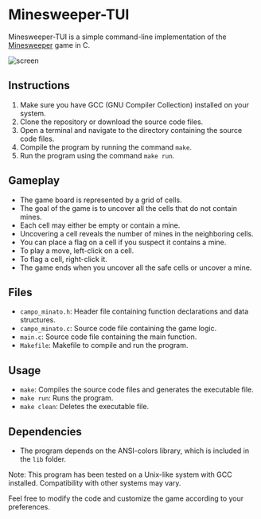 # Minesweeper-TUI

Minesweeper-TUI is a simple command-line implementation of the [Minesweeper](https://en.wikipedia.org/wiki/Minesweeper_(video_game)) game in C.

![screen](https://github.com/bepposax/minesweeper/assets/43136113/73135f55-3775-4c4b-a6df-e6951e3b44c7)

## Instructions

1. Make sure you have GCC (GNU Compiler Collection) installed on your system.
2. Clone the repository or download the source code files.
3. Open a terminal and navigate to the directory containing the source code files.
4. Compile the program by running the command `make`.
5. Run the program using the command `make run`.

## Gameplay

- The game board is represented by a grid of cells.
- The goal of the game is to uncover all the cells that do not contain mines.
- Each cell may either be empty or contain a mine.
- Uncovering a cell reveals the number of mines in the neighboring cells.
- You can place a flag on a cell if you suspect it contains a mine.
- To play a move, left-click on a cell.
- To flag a cell, right-click it.
- The game ends when you uncover all the safe cells or uncover a mine.

## Files

- `campo_minato.h`: Header file containing function declarations and data structures.
- `campo_minato.c`: Source code file containing the game logic.
- `main.c`: Source code file containing the main function.
- `Makefile`: Makefile to compile and run the program.

## Usage

- `make`: Compiles the source code files and generates the executable file.
- `make run`: Runs the program.
- `make clean`: Deletes the executable file.

## Dependencies

- The program depends on the ANSI-colors library, which is included in the `lib` folder.

Note: This program has been tested on a Unix-like system with GCC installed. Compatibility with other systems may vary.

Feel free to modify the code and customize the game according to your preferences.
